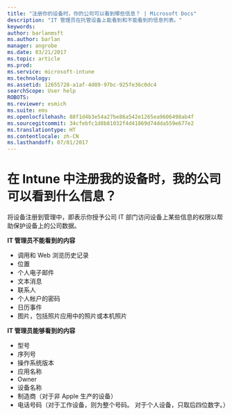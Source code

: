 ```yaml
---
title: "注册你的设备时，你的公司可以看到哪些信息？ | Microsoft Docs"
description: "IT 管理员在托管设备上能看到和不能看到的信息列表。"
keywords: 
author: barlanmsft
ms.author: barlan
manager: angrobe
ms.date: 03/21/2017
ms.topic: article
ms.prod: 
ms.service: microsoft-intune
ms.technology: 
ms.assetid: 12655728-a1af-4d89-97bc-925fe36c0dc4
searchScope: User help
ROBOTS: 
ms.reviewer: esmich
ms.suite: ems
ms.openlocfilehash: 88f1d4b3e54a27be86a542e1265ea9606498ab4f
ms.sourcegitcommit: 34cfebfc1d8b81032f4d41869d74dda559e677e2
ms.translationtype: HT
ms.contentlocale: zh-CN
ms.lasthandoff: 07/01/2017
---
```

# <a name="what-information-can-my-company-see-when-i-enroll-my-device-in-intune"></a>在 Intune 中注册我的设备时，我的公司可以看到什么信息？

将设备注册到管理中，即表示你授予公司 IT 部门访问设备上某些信息的权限以帮助保护设备上的公司数据。

**IT 管理员不能看到的内容**

- 调用和 Web 浏览历史记录
-   位置
- 个人电子邮件
- 文本消息
- 联系人
-   个人帐户的密码
- 日历事件
- 图片，包括照片应用中的照片或本机照片

**IT 管理员能够看到的内容**

-   型号
-   序列号
-   操作系统版本
-   应用名称
-   Owner
-   设备名称
-   制造商（对于非 Apple 生产的设备）
-   电话号码（对于工作设备，则为整个号码。 对于个人设备，只取后四位数字。）
